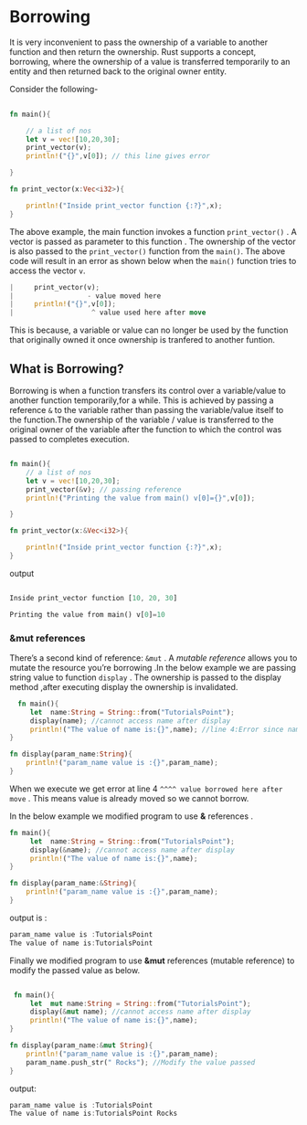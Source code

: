 # Borrowing

It is very inconvenient to pass the ownership of a variable to another function and then return the ownership. Rust supports a concept, borrowing, where the ownership of a value is transferred temporarily to an entity and then returned back to the original owner entity.

Consider the following-

```rust
  
fn main(){

    // a list of nos
    let v = vec![10,20,30];
    print_vector(v);
    println!("{}",v[0]); // this line gives error

}

fn print_vector(x:Vec<i32>){

    println!("Inside print_vector function {:?}",x);
}

   ```

The above example, the main function invokes a function `print_vector()` . A vector is passed as parameter to this function . The ownership of the vector is also passed to the `print_vector()` function from the `main()`. The above code will result in an error as shown below  when the `main()` function tries to access the vector `v`. 

   ```rust
  |     print_vector(v);
  |                  - value moved here
  |     println!("{}",v[0]);
  |                   ^ value used here after move
   ```

This is because, a variable or value can no longer be used by the function that originally owned it once ownership is tranfered to another funtion.

## What is Borrowing?

Borrowing is when a function transfers its control over a variable/value to another function temporarily,for a while. This is achieved by passing a reference `&` to the variable rather than passing the variable/value itself to the function.The ownership of the variable / value is transferred to the original owner of the variable after the function to which the control was passed to completes execution.

```rust

fn main(){
    // a list of nos
    let v = vec![10,20,30];
    print_vector(&v); // passing reference
    println!("Printing the value from main() v[0]={}",v[0]);

}

fn print_vector(x:&Vec<i32>){

    println!("Inside print_vector function {:?}",x);
}

```

output

```rust

Inside print_vector function [10, 20, 30]

Printing the value from main() v[0]=10

```

### &mut references

There’s a second kind of reference: `&mut` . A *mutable reference* allows you to mutate the resource you’re borrowing .In the below example we are passing string value to function `display` . The ownership is passed to the display method ,after executing display the ownership is invalidated.

```rust
  fn main(){
     let  name:String = String::from("TutorialsPoint");
     display(name); //cannot access name after display
     println!("The value of name is:{}",name); //line 4:Error since name variable is invalidated
}

fn display(param_name:String){
    println!("param_name value is :{}",param_name);
}

```

When we execute we get error at line 4 `^^^^ value borrowed here after move` . This means value is already moved so we cannot borrow.

In the below example we modified program to use **&** references .

```rust
fn main(){
     let  name:String = String::from("TutorialsPoint");
     display(&name); //cannot access name after display
     println!("The value of name is:{}",name);
}

fn display(param_name:&String){
    println!("param_name value is :{}",param_name);
}

```
output is :

```rust
param_name value is :TutorialsPoint
The value of name is:TutorialsPoint
```

Finally we modified program to use **&mut** references (mutable reference) to modify the passed value as below.

```rust

 fn main(){
     let  mut name:String = String::from("TutorialsPoint");
     display(&mut name); //cannot access name after display
     println!("The value of name is:{}",name);
}

fn display(param_name:&mut String){
    println!("param_name value is :{}",param_name);
    param_name.push_str(" Rocks"); //Modify the value passed
}

```

output:

```rust
param_name value is :TutorialsPoint
The value of name is:TutorialsPoint Rocks

```